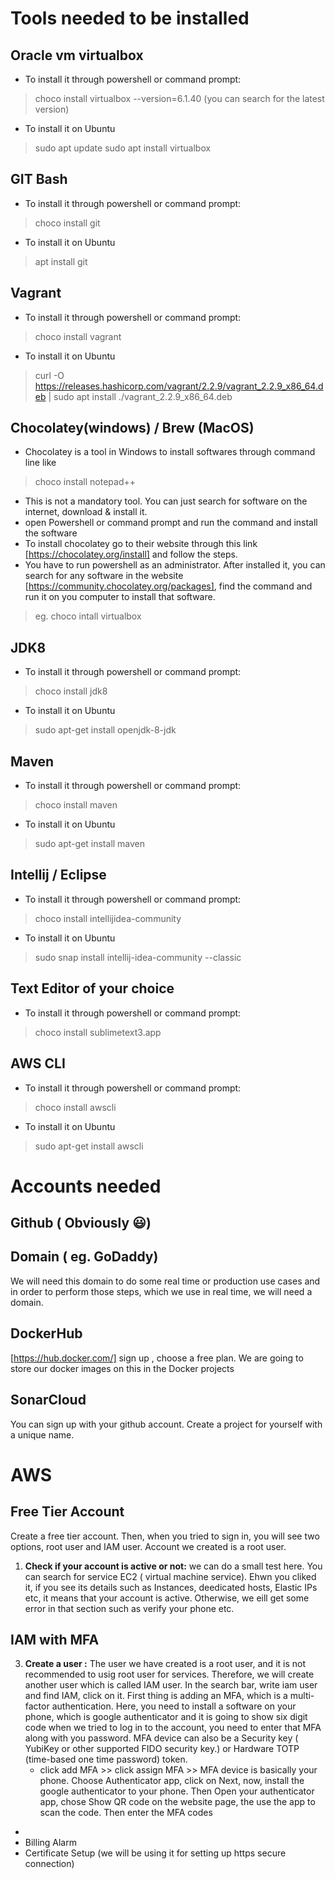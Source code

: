 # Tools needed to be installed
 ## Oracle vm virtualbox
 - To install it through powershell or command prompt:
 > choco install virtualbox --version=6.1.40 (you can search for the latest version)
 - To install it on Ubuntu
 > sudo apt update
 > sudo apt install virtualbox
 ## GIT Bash
  - To install it through powershell or command prompt:
  > choco install git
  - To install it on Ubuntu
  >  apt install git
 ## Vagrant
  - To install it through powershell or command prompt:
  > choco install vagrant
   - To install it on Ubuntu
   > curl -O https://releases.hashicorp.com/vagrant/2.2.9/vagrant_2.2.9_x86_64.deb |  sudo apt install ./vagrant_2.2.9_x86_64.deb
 ## Chocolatey(windows) / Brew (MacOS)
 - Chocolatey is a tool in Windows to install softwares through command line like
 > choco install notepad++ 
 - This is not a mandatory tool. You can just search for software on the internet, download & install it. 
 - open Powershell or command prompt and run the command and install the software
 - To install chocolatey go to their website through this link [https://chocolatey.org/install] and follow the steps.
 - You have to run powershell as an administrator. After installed it, you can search for any software in the website [https://community.chocolatey.org/packages], find the command and run it on you computer to install that software.
 > eg. choco intall virtualbox
 ## JDK8
  - To install it through powershell or command prompt:
  > choco install jdk8
  - To install it on Ubuntu
  >  sudo apt-get install openjdk-8-jdk
 ## Maven
  - To install it through powershell or command prompt:
  > choco install maven
  - To install it on Ubuntu
  > sudo apt-get install maven
 ## Intellij / Eclipse
  - To install it through powershell or command prompt:
  > choco install intellijidea-community
  - To install it on Ubuntu
  > sudo snap install intellij-idea-community --classic
 ## Text Editor of your choice
  - To install it through powershell or command prompt:
  > choco install sublimetext3.app
  
 ## AWS CLI
  - To install it through powershell or command prompt:
  > choco install awscli
  - To install it on Ubuntu
  > sudo apt-get install awscli
# Accounts needed
## Github ( Obviously 😃)
## Domain ( eg. GoDaddy)
We will need this domain to do some real time or production use cases and in order to perform those steps, which we use in real time, we will need a domain.
## DockerHub
[https://hub.docker.com/] sign up , choose a free plan. We are going to store our docker images on this in the Docker projects
## SonarCloud
You can sign up with your github account. Create a project for yourself with a unique name.
# AWS
## Free Tier Account
Create a free tier account. Then, when you tried to sign in, you will see two options, root user and IAM user. Account we created is a root user. 
1. **Check if your account is active or not:** we can do a small test here. You can search for service EC2 ( virtual machine service). Ehwn you cliked it, if you see its details such as Instances, deedicated hosts, Elastic IPs etc, it means that your account is active. Otherwise, we eill get some error in that section such as verify your phone etc.
 ## IAM with MFA
3. **Create a user :** The user we have created is a root user, and it is not recommended to usig root user for services. Therefore, we will create another user which is called IAM user. In the search bar, write iam user and find IAM, click on it. First thing is adding an MFA, which is a multi-factor authentication. Here, you need to install a software on your phone, which is google authenticator and it is going to show six digit code when we tried to log in to the account, you need to enter that MFA along with you password. MFA device can also be a Security key ( YubiKey or other supported FIDO security key.) or Hardware TOTP (time-based one time password) token. 
   - click add MFA >> click assign MFA >> MFA device is basically your phone. Choose Authenticator app, click on Next, now, install the google authenticator to your phone. Then Open your authenticator app, chose Show QR code on the website page, the use the app to scan the code. Then enter the MFA codes
- 
- Billing Alarm
- Certificate Setup (we will be using it for setting up https secure connection)

